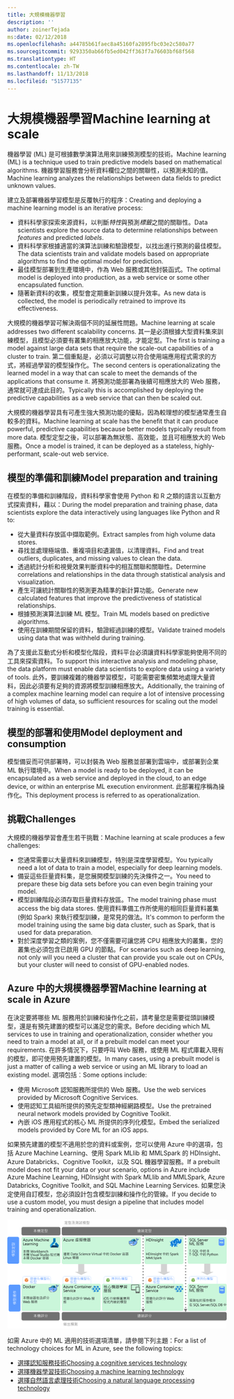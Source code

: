 ```yaml
---
title: 大規模機器學習
description: ''
author: zoinerTejada
ms:date: 02/12/2018
ms.openlocfilehash: a44785b61faec8a45160fa2895fbc03e2c580a77
ms.sourcegitcommit: 9293350ab66fb5ed042ff363f7a76603bf68f568
ms.translationtype: HT
ms.contentlocale: zh-TW
ms.lasthandoff: 11/13/2018
ms.locfileid: "51577135"
---
```

# <a name="machine-learning-at-scale"></a><span data-ttu-id="a28e6-102">大規模機器學習</span><span class="sxs-lookup"><span data-stu-id="a28e6-102">Machine learning at scale</span></span>

<span data-ttu-id="a28e6-103">機器學習 (ML) 是可根據數學演算法用來訓練預測模型的技術。</span><span class="sxs-lookup"><span data-stu-id="a28e6-103">Machine learning (ML) is a technique used to train predictive models based on mathematical algorithms.</span></span> <span data-ttu-id="a28e6-104">機器學習服務會分析資料欄位之間的關聯性，以預測未知的值。</span><span class="sxs-lookup"><span data-stu-id="a28e6-104">Machine learning analyzes the relationships between data fields to predict unknown values.</span></span>

<span data-ttu-id="a28e6-105">建立及部署機器學習模型是反覆執行的程序：</span><span class="sxs-lookup"><span data-stu-id="a28e6-105">Creating and deploying a machine learning model is an iterative process:</span></span>

* <span data-ttu-id="a28e6-106">資料科學家探索來源資料，以判斷*特性*與預測*標籤*之間的關聯性。</span><span class="sxs-lookup"><span data-stu-id="a28e6-106">Data scientists explore the source data to determine relationships between *features* and predicted *labels*.</span></span>
* <span data-ttu-id="a28e6-107">資料科學家根據適當的演算法訓練和驗證模型，以找出進行預測的最佳模型。</span><span class="sxs-lookup"><span data-stu-id="a28e6-107">The data scientists train and validate models based on appropriate algorithms to find the optimal model for prediction.</span></span>
* <span data-ttu-id="a28e6-108">最佳模型部署到生產環境中，作為 Web 服務或其他封裝函式。</span><span class="sxs-lookup"><span data-stu-id="a28e6-108">The optimal model is deployed into production, as a web service or some other encapsulated function.</span></span>
* <span data-ttu-id="a28e6-109">隨著新資料的收集，模型會定期重新訓練以提升效率。</span><span class="sxs-lookup"><span data-stu-id="a28e6-109">As new data is collected, the model is periodically retrained to improve its effectiveness.</span></span>

<span data-ttu-id="a28e6-110">大規模的機器學習可解決兩個不同的延展性問題。</span><span class="sxs-lookup"><span data-stu-id="a28e6-110">Machine learning at scale addresses two different scalability concerns.</span></span> <span data-ttu-id="a28e6-111">其一是必須根據大型資料集來訓練模型，且模型必須要有叢集的相應放大功能，才能定型。</span><span class="sxs-lookup"><span data-stu-id="a28e6-111">The first is training a model against large data sets that require the scale-out capabilities of a cluster to train.</span></span> <span data-ttu-id="a28e6-112">第二個重點是，必須以可調整以符合使用端應用程式需求的方式，將經過學習的模型操作化。</span><span class="sxs-lookup"><span data-stu-id="a28e6-112">The second centers is operationalizating the learned model in a way that can scale to meet the demands of the applications that consume it.</span></span> <span data-ttu-id="a28e6-113">將預測功能部署為後續可相應放大的 Web 服務，通常就可達成此目的。</span><span class="sxs-lookup"><span data-stu-id="a28e6-113">Typically this is accomplished by deploying the predictive capabilities as a web service that can then be scaled out.</span></span>

<span data-ttu-id="a28e6-114">大規模的機器學習具有可產生強大預測功能的優點，因為較理想的模型通常產生自較多的資料。</span><span class="sxs-lookup"><span data-stu-id="a28e6-114">Machine learning at scale has the benefit that it can produce powerful, predictive capabilities because better models typically result from more data.</span></span> <span data-ttu-id="a28e6-115">模型定型之後，可以部署為無狀態、高效能，並且可相應放大的 Web 服務。</span><span class="sxs-lookup"><span data-stu-id="a28e6-115">Once a model is trained, it can be deployed as a stateless, highly-performant, scale-out web service.</span></span> 

## <a name="model-preparation-and-training"></a><span data-ttu-id="a28e6-116">模型的準備和訓練</span><span class="sxs-lookup"><span data-stu-id="a28e6-116">Model preparation and training</span></span>

<span data-ttu-id="a28e6-117">在模型的準備和訓練階段，資料科學家會使用 Python 和 R 之類的語言以互動方式探索資料，藉以：</span><span class="sxs-lookup"><span data-stu-id="a28e6-117">During the model preparation and training phase, data scientists explore the data interactively using languages like Python and R to:</span></span>

* <span data-ttu-id="a28e6-118">從大量資料存放區中擷取範例。</span><span class="sxs-lookup"><span data-stu-id="a28e6-118">Extract samples from high volume data stores.</span></span>
* <span data-ttu-id="a28e6-119">尋找並處理極端值、重複項目和遺漏值，以清理資料。</span><span class="sxs-lookup"><span data-stu-id="a28e6-119">Find and treat outliers, duplicates, and missing values to clean the data.</span></span>
* <span data-ttu-id="a28e6-120">透過統計分析和視覺效果判斷資料中的相互關聯和關聯性。</span><span class="sxs-lookup"><span data-stu-id="a28e6-120">Determine correlations and relationships in the data through statistical analysis and visualization.</span></span>
* <span data-ttu-id="a28e6-121">產生可讓統計關聯性的預測更為精準的新計算功能。</span><span class="sxs-lookup"><span data-stu-id="a28e6-121">Generate new calculated features that improve the predictiveness of statistical relationships.</span></span>
* <span data-ttu-id="a28e6-122">根據預測演算法訓練 ML 模型。</span><span class="sxs-lookup"><span data-stu-id="a28e6-122">Train ML models based on predictive algorithms.</span></span>
* <span data-ttu-id="a28e6-123">使用在訓練期間保留的資料，驗證經過訓練的模型。</span><span class="sxs-lookup"><span data-stu-id="a28e6-123">Validate trained models using data that was withheld during training.</span></span>

<span data-ttu-id="a28e6-124">為了支援此互動式分析和模型化階段，資料平台必須讓資料科學家能夠使用不同的工具來探索資料。</span><span class="sxs-lookup"><span data-stu-id="a28e6-124">To support this interactive analysis and modeling phase, the data platform must enable data scientists to explore data using a variety of tools.</span></span> <span data-ttu-id="a28e6-125">此外，要訓練複雜的機器學習模型，可能需要密集頻繁地處理大量資料，因此必須要有足夠的資源將模型訓練相應放大。</span><span class="sxs-lookup"><span data-stu-id="a28e6-125">Additionally, the training of a complex machine learning model can require a lot of intensive processing of high volumes of data, so sufficient resources for scaling out the model training is essential.</span></span>

## <a name="model-deployment-and-consumption"></a><span data-ttu-id="a28e6-126">模型的部署和使用</span><span class="sxs-lookup"><span data-stu-id="a28e6-126">Model deployment and consumption</span></span>

<span data-ttu-id="a28e6-127">模型備妥而可供部署時，可以封裝為 Web 服務並部署到雲端中，或部署到企業 ML 執行環境中。</span><span class="sxs-lookup"><span data-stu-id="a28e6-127">When a model is ready to be deployed, it can be encapsulated as a web service and deployed in the cloud, to an edge device, or within an enterprise ML execution environment.</span></span> <span data-ttu-id="a28e6-128">此部署程序稱為操作化。</span><span class="sxs-lookup"><span data-stu-id="a28e6-128">This deployment process is referred to as operationalization.</span></span>

## <a name="challenges"></a><span data-ttu-id="a28e6-129">挑戰</span><span class="sxs-lookup"><span data-stu-id="a28e6-129">Challenges</span></span>

<span data-ttu-id="a28e6-130">大規模的機器學習會產生若干挑戰：</span><span class="sxs-lookup"><span data-stu-id="a28e6-130">Machine learning at scale produces a few challenges:</span></span>

- <span data-ttu-id="a28e6-131">您通常需要以大量資料來訓練模型，特別是深度學習模型。</span><span class="sxs-lookup"><span data-stu-id="a28e6-131">You typically need a lot of data to train a model, especially for deep learning models.</span></span>
- <span data-ttu-id="a28e6-132">備妥這些巨量資料集，是您展開模型訓練的先決條件之一。</span><span class="sxs-lookup"><span data-stu-id="a28e6-132">You need to prepare these big data sets before you can even begin training your model.</span></span>
- <span data-ttu-id="a28e6-133">模型訓練階段必須存取巨量資料存放區。</span><span class="sxs-lookup"><span data-stu-id="a28e6-133">The model training phase must access the big data stores.</span></span> <span data-ttu-id="a28e6-134">使用資料準備工作所使用的相同巨量資料叢集 (例如 Spark) 來執行模型訓練，是常見的做法。</span><span class="sxs-lookup"><span data-stu-id="a28e6-134">It's common to perform the model training using the same big data cluster, such as Spark, that is used for data preparation.</span></span> 
- <span data-ttu-id="a28e6-135">對於深度學習之類的案例，您不僅需要可讓您將 CPU 相應放大的叢集，您的叢集也必須包含已啟用 GPU 的節點。</span><span class="sxs-lookup"><span data-stu-id="a28e6-135">For scenarios such as deep learning, not only will you need a cluster that can provide you scale out on CPUs, but your cluster will need to consist of GPU-enabled nodes.</span></span>

## <a name="machine-learning-at-scale-in-azure"></a><span data-ttu-id="a28e6-136">Azure 中的大規模機器學習</span><span class="sxs-lookup"><span data-stu-id="a28e6-136">Machine learning at scale in Azure</span></span>

<span data-ttu-id="a28e6-137">在決定要將哪些 ML 服務用於訓練和操作化之前，請考量您是需要從頭訓練模型，還是有預先建置的模型可以滿足您的需求。</span><span class="sxs-lookup"><span data-stu-id="a28e6-137">Before deciding which ML services to use in training and operationalization, consider whether you need to train a model at all, or if a prebuilt model can meet your requirements.</span></span> <span data-ttu-id="a28e6-138">在許多情況下，只要呼叫 Web 服務，或使用 ML 程式庫載入現有的模型，即可使用預先建置的模型。</span><span class="sxs-lookup"><span data-stu-id="a28e6-138">In many cases, using a prebuilt model is just a matter of calling a web service or using an ML library to load an existing model.</span></span> <span data-ttu-id="a28e6-139">選項包括︰</span><span class="sxs-lookup"><span data-stu-id="a28e6-139">Some options include:</span></span> 

- <span data-ttu-id="a28e6-140">使用 Microsoft 認知服務所提供的 Web 服務。</span><span class="sxs-lookup"><span data-stu-id="a28e6-140">Use the web services provided by Microsoft Cognitive Services.</span></span>
- <span data-ttu-id="a28e6-141">使用認知工具組所提供的預先定型類神經網路模型。</span><span class="sxs-lookup"><span data-stu-id="a28e6-141">Use the pretrained neural network models provided by Cognitive Toolkit.</span></span>
- <span data-ttu-id="a28e6-142">內嵌 iOS 應用程式的核心 ML 所提供的序列化模型。</span><span class="sxs-lookup"><span data-stu-id="a28e6-142">Embed the serialized models provided by Core ML for an iOS apps.</span></span> 

<span data-ttu-id="a28e6-143">如果預先建置的模型不適用於您的資料或案例，您可以使用 Azure 中的選項，包括 Azure Machine Learning、使用 Spark MLlib 和 MMLSpark 的 HDInsight、Azure Databricks、Cognitive Toolkit，以及 SQL 機器學習服務。</span><span class="sxs-lookup"><span data-stu-id="a28e6-143">If a prebuilt model does not fit your data or your scenario, options in Azure include Azure Machine Learning, HDInsight with Spark MLlib and MMLSpark, Azure Databricks, Cognitive Toolkit, and SQL Machine Learning Services.</span></span> <span data-ttu-id="a28e6-144">如果您決定使用自訂模型，您必須設計包含模型訓練和操作化的管線。</span><span class="sxs-lookup"><span data-stu-id="a28e6-144">If you decide to use a custom model, you must design a pipeline that includes model training and operationalization.</span></span> 

![Azure 中的模型選項](./images/machine-learning-model-training-and-deployment.png)

<span data-ttu-id="a28e6-146">如需 Azure 中的 ML 適用的技術選項清單，請參閱下列主題：</span><span class="sxs-lookup"><span data-stu-id="a28e6-146">For a list of technology choices for ML in Azure, see the following topics:</span></span>

- [<span data-ttu-id="a28e6-147">選擇認知服務技術</span><span class="sxs-lookup"><span data-stu-id="a28e6-147">Choosing a cognitive services technology</span></span>](../technology-choices/cognitive-services.md)
- [<span data-ttu-id="a28e6-148">選擇機器學習技術</span><span class="sxs-lookup"><span data-stu-id="a28e6-148">Choosing a machine learning technology</span></span>](../technology-choices/data-science-and-machine-learning.md)
- [<span data-ttu-id="a28e6-149">選擇自然語言處理技術</span><span class="sxs-lookup"><span data-stu-id="a28e6-149">Choosing a natural language processing technology</span></span>](../technology-choices/natural-language-processing.md)
